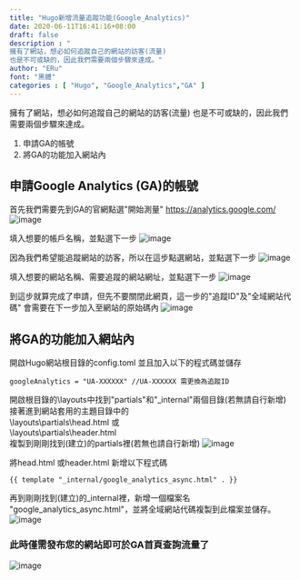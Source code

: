 ```yaml
---
title: "Hugo新增流量追蹤功能(Google_Analytics)"
date: 2020-06-11T16:41:16+08:00
draft: false
description : "
擁有了網站，想必如何追蹤自己的網站的訪客(流量)
也是不可或缺的，因此我們需要兩個步驟來達成。"
author: "ERu"
font: "黑體"
categories : [ "Hugo", "Google_Analytics","GA" ] 
---
```


擁有了網站，想必如何追蹤自己的網站的訪客(流量)
也是不可或缺的，因此我們需要兩個步驟來達成。

1. 申請GA的帳號
2. 將GA的功能加入網站內

## 申請Google Analytics (GA)的帳號

首先我們需要先到GA的官網點選"開始測量"
https://analytics.google.com/
![image](/images/GA/GA1S.png)

填入想要的帳戶名稱，並點選下一步
![image](/images/GA/GA2S.png)

因為我們希望能追蹤網站的訪客，所以在這步點選網站，並點選下一步
![image](/images/GA/GA3S.png)

填入想要的網站名稱、需要追蹤的網站網址，並點選下一步
![image](/images/GA/GA4S.png)

到這步就算完成了申請，但先不要關閉此網頁，這一步的"追蹤ID"及"全域網站代碼"
會需要在下一步加入至網站的原始碼內
![image](/images/GA/GA5S.png)

## 將GA的功能加入網站內

開啟Hugo網站根目錄的config.toml
並且加入以下的程式碼並儲存

    googleAnalytics = "UA-XXXXXX" //UA-XXXXXX 需更換為追蹤ID

開啟根目錄的\layouts中找到"partials"和"_internal"兩個目錄(若無請自行新增)  
接著進到網站套用的主題目錄中的  
\layouts\partials\head.html 或  
\layouts\partials\header.html  
複製到剛剛找到(建立)的partials裡(若無也請自行新增)
![image](/images/GA/GA11.png)

將head.html 或header.html 新增以下程式碼

    {{ template "_internal/google_analytics_async.html" . }}


再到剛剛找到(建立)的_internal裡，新增一個檔案名  
"google_analytics_async.html"，並將全域網站代碼複製到此檔案並儲存。
![image](/images/GA/GA13.png)

### 此時僅需發布您的網站即可於GA首頁查詢流量了
![image](/images/GA/GA12S.png)







